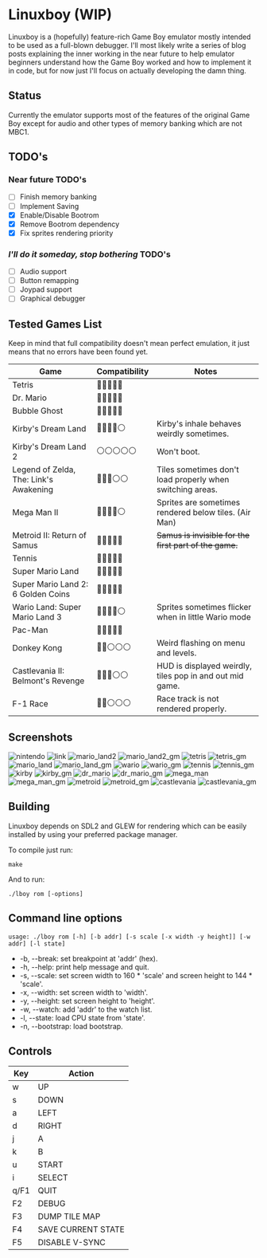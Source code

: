 # Linuxboy (WIP)
Linuxboy is a (hopefully) feature-rich Game Boy emulator mostly intended to be used as a full-blown debugger. I'll most likely write a series of blog posts explaining the inner working in the near future to help emulator beginners understand how the Game Boy worked and how to implement it in code, but for now just I'll focus on actually developing the damn thing.

## Status
Currently the emulator supports most of the features of the original Game Boy except for audio and other types of memory banking which are not MBC1.

## TODO's
### Near future TODO's
- [ ] Finish memory banking
- [ ] Implement Saving
- [x] Enable/Disable Bootrom
- [x] Remove Bootrom dependency
- [x] Fix sprites rendering priority

### *I'll do it someday, stop bothering* TODO's
- [ ] Audio support
- [ ] Button remapping
- [ ] Joypad support
- [ ] Graphical debugger

## Tested Games List
Keep in mind that full compatibility doesn't mean perfect emulation, it just means that no errors have been found yet.


| Game | Compatibility | Notes |
| --- | --- | --- |
| Tetris                                     | 🔵🔵🔵🔵🔵 |    |
| Dr. Mario                                  | 🔵🔵🔵🔵🔵 |    |
| Bubble Ghost                               | 🔵🔵🔵🔵🔵 |    |
| Kirby's Dream Land                         | 🔵🔵🔵🔵⚪️ |   Kirby's inhale behaves weirdly sometimes. |
| Kirby's Dream Land 2                       | ⚪️⚪️⚪️⚪️⚪️ |   Won't boot. |
| Legend of Zelda, The: Link's Awakening     | 🔵🔵🔵⚪️⚪️ |   Tiles sometimes don't load properly when switching areas. |
| Mega Man II                                | 🔵🔵🔵🔵⚪️ |   Sprites are sometimes rendered below tiles. (Air Man) |
| Metroid II: Return of Samus                | 🔵🔵🔵🔵️🔵|   ~~Samus is invisible for the first part of the game.~~ |
| Tennis                                     | 🔵🔵🔵🔵🔵 |    |
| Super Mario Land                           | 🔵🔵🔵🔵🔵 |    |
| Super Mario Land 2: 6 Golden Coins         | 🔵🔵🔵🔵🔵 |    |
| Wario Land: Super Mario Land 3             | 🔵🔵🔵🔵⚪️ |   Sprites sometimes flicker when in little Wario mode |
| Pac-Man                                    | 🔵🔵🔵🔵🔵 |    |
| Donkey Kong                                | 🔵🔵️⚪️️⚪️⚪️ |   Weird flashing on menu and levels. |
| Castlevania II: Belmont's Revenge          | 🔵🔵🔵⚪️⚪️ |   HUD is displayed weirdly, tiles pop in and out mid game. |
| F-1 Race                                   | 🔵🔵️️⚪️⚪️⚪️ |   Race track is not rendered properly. |

## Screenshots
![nintendo](img/nintendo.png)
![link](img/link.png)
![mario_land2](img/mario_land_2.png)
![mario_land2_gm](img/mario_land_2_gm.png)
![tetris](img/tetris.png)
![tetris_gm](img/tetris_gm.png)
![mario_land](img/mario_land.png)
![mario_land_gm](img/mario_land_gm.png)
![wario](img/wario.png)
![wario_gm](img/wario_gm.png)
![tennis](img/tennis.png)
![tennis_gm](img/tennis_gm.png)
![kirby](img/kirby.png)
![kirby_gm](img/kirby_gm.png)
![dr_mario](img/dr_mario.png)
![dr_mario_gm](img/dr_mario_gm.png)
![mega_man](img/mega_man.png)
![mega_man_gm](img/mega_man_gm.png)
![metroid](img/metroid.png)
![metroid_gm](img/metroid_gm.png)
![castlevania](img/castlevania.png)
![castlevania_gm](img/castlevania_gm.png)

## Building
Linuxboy depends on SDL2 and GLEW for rendering which can be easily installed by using your preferred package manager.

To compile just run:
```
make
```
And to run:
```
./lboy rom [-options]
```

## Command line options
```
usage: ./lboy rom [-h] [-b addr] [-s scale [-x width -y height]] [-w addr] [-l state]
```

- -b, --break:     set breakpoint at 'addr' (hex).
- -h, --help:      print help message and quit.
- -s, --scale:     set screen width to 160 * 'scale' and screen height to 144 * 'scale'.
- -x, --width:     set screen width to 'width'.
- -y, --height:    set screen height to 'height'.
- -w, --watch:     add 'addr' to the watch list.
- -l, --state:     load CPU state from 'state'.
- -n, --bootstrap: load bootstrap.

## Controls
| Key | Action |
| --- | --- |
| w   | UP |
| s   | DOWN |
| a   | LEFT |
| d   | RIGHT |
| j   | A |
| k   | B |
| u   | START |
| i   | SELECT |
| q/F1 | QUIT |
| F2  | DEBUG |
| F3  | DUMP TILE MAP |
| F4  | SAVE CURRENT STATE |
| F5  | DISABLE V-SYNC |

